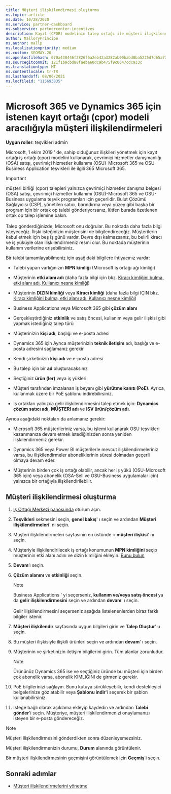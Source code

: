 ```yaml
---
title: Müşteri ilişkilendirmesi oluşturma
ms.topic: article
ms.date: 10/28/2020
ms.service: partner-dashboard
ms.subservice: partnercenter-incentives
description: Kayıt (CPOR) modelinin talep ortağı ile müşteri ilişkilendirmeleri oluşturun. Microsoft 365 & Dynamics 365 müşterileri için sales, usage, teşvikleri yönetimine yardımcı olur.
author: MalloryPrincipe
ms.author: mallp
ms.localizationpriority: medium
ms.custom: SEOMAY.20
ms.openlocfilehash: 670a438446f2826f6a2eb42a3282ab00babd0ba5225d7d65a73fd8d314b03569
ms.sourcegitcommit: 121f1b9cbd88faeba60dc9b475f9c0647cdc933c
ms.translationtype: MT
ms.contentlocale: tr-TR
ms.lasthandoff: 08/06/2021
ms.locfileid: "115693835"
---
```

# <a name="customer-associations-via-the-claimed-partner-of-record-cpor-model-for-microsoft-365-and-dynamics-365"></a>Microsoft 365 ve Dynamics 365 için istenen kayıt ortağı (cpor) modeli aracılığıyla müşteri ilişkilendirmeleri


**Uygun roller**: teşvikleri admin

Microsoft, 1 ekim 2019 ' de, sahip olduğunuz ilişkileri yönetmek için kayıt ortağı iş ortağı (cpor) modelini kullanarak, çevrimiçi hizmetler danışmanlığı (OSA) satışı, çevrimiçi hizmetler kullanımı (OSU)-Microsoft 365 ve OSU-Business Application teşvikleri ile ilgili 365 Microsoft 365.

>[!Important]
> müşteri birliği (cpor) talepleri yalnızca çevrimiçi hizmetler danışma belgesi (OSA) satışı, çevrimiçi hizmetler kullanımı (OSU)-Microsoft 365 ve OSU-Business uygulama teşvik programları için geçerlidir. Bulut Çözümü Sağlayıcısı (CSP), yönetilen satıcı, barındırma veya yüzey gibi başka bir program için bir ortak op talebi gönderiyorsanız, lütfen burada özetlenen ortak op talep işlemine bakın. <br><br>Talep gönderdiğinizde, Microsoft onu doğrular. Bu noktada daha fazla bilgi isteyeceğiz. İlişki isteğinizin müşterisini de bilgilendireceğiz. Müşterilerin kabul etmek için beş iş günü vardır. Devre dışı kalmazsanız, bu belirli kiracı ve iş yüküyle olan ilişkilendirmeniz resmi olur. Bu noktada müşterinin kullanım verilerine erişebilirsiniz. 

Bir talebi tamamlayabilmeniz için aşağıdaki bilgilere ihtiyacınız vardır:

- Talebi yapan varlığınızın **MPN kimliği** (Microsoft iş ortağı ağı kimliği)

- Müşterinin **etki alanı adı** (daha fazla bilgi için bkz. [Kiracı kimliğini bulma, etki alanı adı, Kullanıcı nesne kimliği](find-ids-and-domain-names.md))

- Müşterinin **DIZIN kimliği** veya **Kiracı kimliği** (daha fazla bilgi IÇIN bkz. [Kiracı kimliğini bulma, etki alanı adı, Kullanıcı nesne kimliği](find-ids-and-domain-names.md))

- Business Applications veya Microsoft 365 gibi **çözüm alanı**

- Gerçekleştirdiğiniz **etkinlik** ve satış öncesi, kullanım veya gelir ilişkisi gibi yapmak istediğiniz talep türü

- Müşterinizin **kişi adı**, başlığı ve e-posta adresi

- Dynamics 365 için Ayrıca müşterinizin **teknik iletişim** adı, başlığı ve e-posta adresini sağlamanız gerekir

- Kendi şirketinizin **kişi adı** ve e-posta adresi

- Bu talep için bir **ad** oluşturacaksınız

- Seçtiğiniz **ürün (ler)** veya iş yükleri

- Müşteri tarafından imzalanan iş beyanı gibi **yürütme kanıtı (PoE)**. Ayrıca, kullanmak üzere bir PoE şablonu indirebilirsiniz.

- İş ortakları yalnızca gelir ilişkilendirmesini talep etmek için: **Dynamics çözüm satıcı adı**, **MÜŞTERI adı** ve **ISV ürün/çözüm adı**. 

Ayrıca aşağıdaki noktaları da anlamanız gerekir:

- Microsoft 365 müşterileriniz varsa, bu işlemi kullanarak OSU teşvikleri kazanmanıza devam etmek istediğinizden sonra yeniden ilişkilendirmeniz gerekir.

- Dynamics 365 veya Power BI müşterilerle mevcut ilişkilendirmeleriniz varsa, bu ilişkilendirmeler aboneliklerinin süresi dolmadan geçerli olmaya devam eder.

- Müşterinin birden çok iş ortağı olabilir, ancak her iş yükü (OSU-Microsoft 365 için) veya abonelik (OSA-Sell ve OSU-Business uygulamalar için) yalnızca bir ortağıyla ilişkilendirilebilir.

## <a name="create-a-customer-association"></a>Müşteri ilişkilendirmesi oluşturma

1. [İş Ortağı Merkezi panosunda](https://partner.microsoft.com/dashboard/) oturum açın.

2. **Teşvikleri** sekmesini seçin, **genel bakış**' ı seçin ve ardından **Müşteri ilişkilendirmeleri**' ni seçin.

3. Müşteri ilişkilendirmeleri sayfasının en üstünde **+ müşteri ilişkisi**' nı seçin.

4. Müşteriyle ilişkilendirilecek iş ortağı konumunun **MPN kimliğini** seçip müşterinin etki alanı adını ve dizin kimliğini ekleyin. [Bunu bulun](find-ids-and-domain-names.md)

5. **Devam**’ı seçin.

6. **Çözüm alanını** ve **etkinliği** seçin. 

   >[!Note]
   >
   >Business Applications ' yi seçerseniz, **kullanım ve/veya satış öncesi** ya da **gelir ilişkilendirmesini** seçin ve ardından **devam**' ı seçin. 
   <br><br>Gelir ilişkilendirmesini seçerseniz aşağıda listelenenlerden biraz farklı bilgiler istenir.

7. **Müşteri ilişkilendir** sayfasında uygun bilgileri girin ve **Talep Oluştur**' u seçin.

8. Bu müşteri ilişkisiyle ilişkili ürünleri seçin ve ardından **devam**' ı seçin.

9. Müşterinin ve şirketinizin iletişim bilgilerini girin. Tüm alanlar zorunludur. 

   >[!NOTE]
   >Ürününüz Dynamics 365 ise ve seçtiğiniz üründe bu müşteri için birden çok abonelik varsa, abonelik KIMLIĞINI de girmeniz gerekir.

10. PoE bilgilerinizi sağlayın. Bunu kutuya sürükleyebilir, kendi destekleyici belgelerinize göz atabilir veya **Şablonu indir**'i seçerek bir şablon kullanabilirsiniz. 

11. İsteğe bağlı olarak açıklama ekleyip kaydedin ve ardından **Talebi gönder**'i seçin. Müşteriye, müşteri ilişkilendirmenizi onaylamanızı isteyen bir e-posta göndereceğiz.

   >[!NOTE]
   >Müşteri ilişkilendirmesini gönderdikten sonra düzenleyemezsiniz.

Müşteri ilişkilendirmenizin durumu, **Durum** alanında görüntülenir.

Bir müşteri ilişkilendirmesinin geçmişini görüntülemek için **Geçmiş**'i seçin.

## <a name="next-steps"></a>Sonraki adımlar

- [Müşteri ilişkilendirmelerini yönetme](incentives-manage-customer-associations.md)